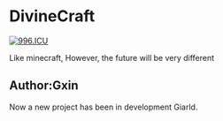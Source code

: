 DivineCraft
===========
[![996.ICU](https://img.shields.io/badge/link-996.icu-red.svg)](https://996.icu)

Like minecraft, However, the future will be very different

Author:Gxin
-----------
Now a new project has been in development Giarld.
